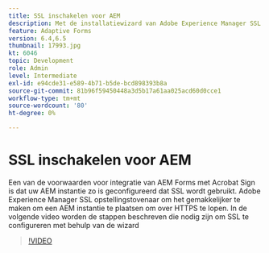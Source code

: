 ```yaml
---
title: SSL inschakelen voor AEM
description: Met de installatiewizard van Adobe Experience Manager SSL kunt u een AEM instellen die via HTTPS wordt uitgevoerd.
feature: Adaptive Forms
version: 6.4,6.5
thumbnail: 17993.jpg
kt: 6046
topic: Development
role: Admin
level: Intermediate
exl-id: e94cde31-e589-4b71-b5de-bcd898393b8a
source-git-commit: 81b96f59450448a3d5b17a61aa025acd60d0cce1
workflow-type: tm+mt
source-wordcount: '80'
ht-degree: 0%

---
```


# SSL inschakelen voor AEM

Een van de voorwaarden voor integratie van AEM Forms met Acrobat Sign is dat uw AEM instantie zo is geconfigureerd dat SSL wordt gebruikt. Adobe Experience Manager SSL opstellingstovenaar om het gemakkelijker te maken om een AEM instantie te plaatsen om over HTTPS te lopen.
In de volgende video worden de stappen beschreven die nodig zijn om SSL te configureren met behulp van de wizard

>[!VIDEO](https://video.tv.adobe.com/v/17993/?quality=9&learn=on)
